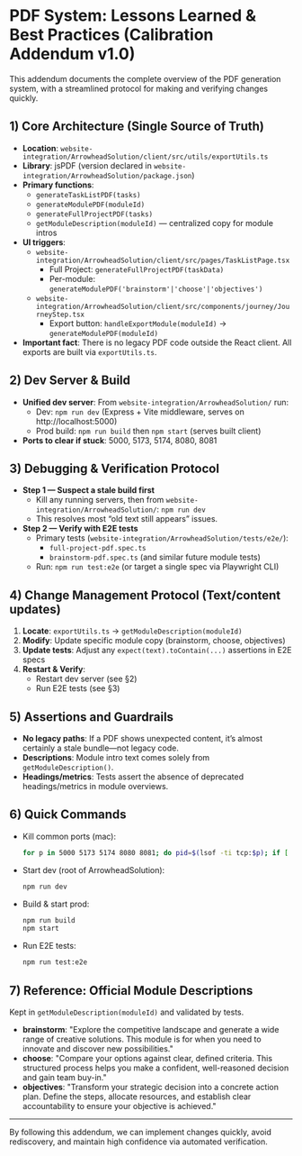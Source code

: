 # PDF System: Lessons Learned & Best Practices (Calibration Addendum v1.0)

This addendum documents the complete overview of the PDF generation system, with a streamlined protocol for making and verifying changes quickly.

## 1) Core Architecture (Single Source of Truth)

- **Location**: `website-integration/ArrowheadSolution/client/src/utils/exportUtils.ts`
- **Library**: jsPDF (version declared in `website-integration/ArrowheadSolution/package.json`)
- **Primary functions**:
  - `generateTaskListPDF(tasks)`
  - `generateModulePDF(moduleId)`
  - `generateFullProjectPDF(tasks)`
  - `getModuleDescription(moduleId)` — centralized copy for module intros
- **UI triggers**:
  - `website-integration/ArrowheadSolution/client/src/pages/TaskListPage.tsx`
    - Full Project: `generateFullProjectPDF(taskData)`
    - Per-module: `generateModulePDF('brainstorm'|'choose'|'objectives')`
  - `website-integration/ArrowheadSolution/client/src/components/journey/JourneyStep.tsx`
    - Export button: `handleExportModule(moduleId)` → `generateModulePDF(moduleId)`
- **Important fact**: There is no legacy PDF code outside the React client. All exports are built via `exportUtils.ts`.

## 2) Dev Server & Build

- **Unified dev server**: From `website-integration/ArrowheadSolution/` run:
  - Dev: `npm run dev` (Express + Vite middleware, serves on http://localhost:5000)
  - Prod build: `npm run build` then `npm start` (serves built client)
- **Ports to clear if stuck**: 5000, 5173, 5174, 8080, 8081

## 3) Debugging & Verification Protocol

- **Step 1 — Suspect a stale build first**
  - Kill any running servers, then from `website-integration/ArrowheadSolution/`: `npm run dev`
  - This resolves most “old text still appears” issues.
- **Step 2 — Verify with E2E tests**
  - Primary tests (`website-integration/ArrowheadSolution/tests/e2e/`):
    - `full-project-pdf.spec.ts`
    - `brainstorm-pdf.spec.ts` (and similar future module tests)
  - Run: `npm run test:e2e` (or target a single spec via Playwright CLI)

## 4) Change Management Protocol (Text/content updates)

1. **Locate**: `exportUtils.ts` → `getModuleDescription(moduleId)`
2. **Modify**: Update specific module copy (brainstorm, choose, objectives)
3. **Update tests**: Adjust any `expect(text).toContain(...)` assertions in E2E specs
4. **Restart & Verify**:
   - Restart dev server (see §2)
   - Run E2E tests (see §3)

## 5) Assertions and Guardrails

- **No legacy paths**: If a PDF shows unexpected content, it’s almost certainly a stale bundle—not legacy code.
- **Descriptions**: Module intro text comes solely from `getModuleDescription()`.
- **Headings/metrics**: Tests assert the absence of deprecated headings/metrics in module overviews.

## 6) Quick Commands

- Kill common ports (mac):
  ```zsh
  for p in 5000 5173 5174 8080 8081; do pid=$(lsof -ti tcp:$p); if [ -n "$pid" ]; then kill -9 $pid; fi; done
  ```
- Start dev (root of ArrowheadSolution):
  ```zsh
  npm run dev
  ```
- Build & start prod:
  ```zsh
  npm run build
  npm start
  ```
- Run E2E tests:
  ```zsh
  npm run test:e2e
  ```

## 7) Reference: Official Module Descriptions

Kept in `getModuleDescription(moduleId)` and validated by tests.
- **brainstorm**: "Explore the competitive landscape and generate a wide range of creative solutions. This module is for when you need to innovate and discover new possibilities."
- **choose**: "Compare your options against clear, defined criteria. This structured process helps you make a confident, well-reasoned decision and gain team buy-in."
- **objectives**: "Transform your strategic decision into a concrete action plan. Define the steps, allocate resources, and establish clear accountability to ensure your objective is achieved."

---

By following this addendum, we can implement changes quickly, avoid rediscovery, and maintain high confidence via automated verification.
